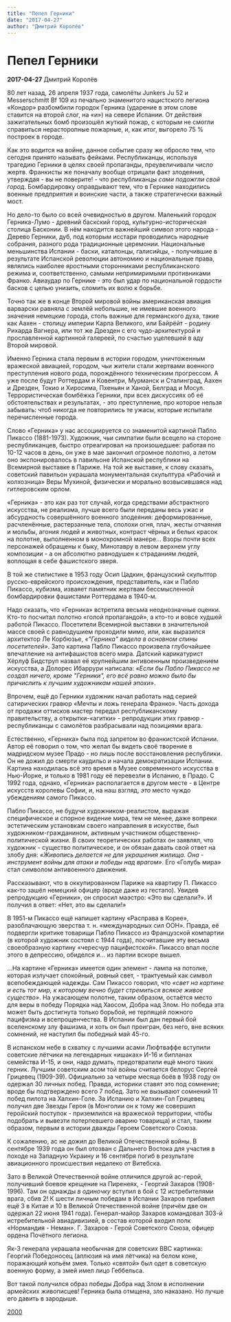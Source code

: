 ```yaml
---
title: "Пепел Герники"
date: "2017-04-27"
author: "Дмитрий Королёв"
---
```


# Пепел Герники

**2017-04-27** Дмитрий Королёв

80 лет назад, 26 апреля 1937 года, самолёты Junkers Ju 52 и Messerschmitt Bf 109 из печально знаменитого нацистского легиона «Кондор» разбомбили городок Герника (ударение в этом слове ставится на второй слог, на «и») на севере Испании. От действия зажигательных бомб произошёл жуткий пожар, с которым не смогли справиться нерасторопные пожарные, и, как итог, выгорело 75 % построек в городе.

Как это водится на войне, данное событие сразу же обросло тем, что сегодня принято называть фейками. Республиканцы, используя трагедию Герники в целях своей пропаганды, преувеличивали число жертв. Франкисты же поначалу вообще отрицали факт злодеяния, утверждая - вы не поверите! - что республиканцы *сами подожгли свой город*. Бомбардировку оправдывают тем, что в Гернике находились военные предприятия и воинские части, а также стратегически важный мост.

Но дело-то было со всей очевидностью в другом. Маленький городок Герника-Лумо - древний баскский город, культурно-историческая столица Басконии. В нём находится важнейший символ этого народа - Дерево Герники, дуб, под которым исстари проводились народные собрания, разного рода традиционные церемонии. Национальные меньшинства Испании - баски, каталонцы, галисийцы, - получившие в результате Испанской революции автономию и национальные права, являлись наиболее яростными сторонниками республиканского режима и, соответственно, самыми непримиримыми противниками Франко. Авиаудар по Гернике - это был удар по национальной гордости басков с целью унизить, сломить их волю к борьбе.

Точно так же в конце Второй мировой войны американская авиация варварски равняла с землёй небольшие, не имевшие военного значения немецкие города, столь важные для германского духа, такие как Аахен - столицу империи Карла Великого, или Байрёйт - родину Рихарда Вагнера, или тот же Дрезден с его чудо-архитектурой и прославленной картинной галереей, по счастью уцелевшей в аду Второй мировой.

Именно Герника стала первым в истории городом, уничтоженным вражеской авиацией, городом, чьи жители стали жертвами военного преступления нового рода, порождённого техническим прогрессом. А уже после будут Роттердам и Ковентри, Мурманск и Сталинград, Аахен и Дрезден, Токио и Хиросима, Пхеньян и Ханой, Белград и Мосул. Террористическая бомбёжка Герники, при всех дискуссиях об её обстоятельствах и результатах, - это преступление, про которое нельзя забывать: чтоб никогда не повторились те ужасы, которые испытали перечисленные города.

Слово «Герника» у нас ассоциируется со знаменитой картиной Пабло Пикассо (1881-1973). Художник, чьи симпатии были всецело на стороне республиканцев, быстро отреагировал на произошедшее: работая по 10-12 часов в день, он уже в мае закончил огромное полотно, а летом оно экспонировалось в павильоне Испанской республики на Всемирной выставке в Париже. На той же выставке, к слову сказать, советский павильон украшала монументальная скульптура «Рабочий и колхозница» Веры Мухиной, физически и морально возвысившаяся над гитлеровским орлом.

«Герника» - это как раз тот случай, когда средствами абстрактного искусства, не реализма, лучше всего были переданы весь ужас и абсурдность совершённого военного злодеяния: деформированные, расчленённые, растерзанные тела, сполохи огня, плач, жесты отчаяния и мольбы, агония людей и животных, контраст чёрных и белых красок на полотне, выполненном в монохромной манере... Взоры почти всех персонажей обращены к быку, Минотавру в левом верхнем углу композиции - а он абсолютно равнодушен к страданиям людей, воплощая в себе фашистского зверя.

В той же стилистике в 1953 году Осип Цадкин, французский скульптор русско-еврейского происхождения, представитель, как и Пабло Пикассо, кубизма, изваяет памятник жертвам бессмысленной бомбардировки фашистами Роттердама в 1940-м.

Надо сказать, что «Герника» встретила весьма неоднозначные оценки. Кто-то посчитал полотно «голой пропагандой», а кто-то и вовсе худшей работой Пикассо. Посетители Всемирной выставки в значительной массе своей с равнодушием проходили мимо, или, как выразился архитектор Ле Корбюзье, *«"Герника" видела в основном спины посетителей»*. Зато картина Пабло Пикассо произвела глубочайшее впечатление на антифашистов всего мира. Датский карикатурист Хёрлуф Бидструп назвал её крупнейшим антивоенным произведением искусства, а Долорес Ибаррури написала: *«Если бы Пабло Пикассо не создал ничего, кроме "Герники", его всё равно можно было бы причислить к лучшим художникам нашей эпохи»*.

Впрочем, ещё до Герники художник начал работать над серией сатирических гравюр «Мечты и ложь генерала Франко». Часть дохода от продажи оттисков мастер передал республиканскому правительству, а открытки-«агитки» - репродукции этих гравюр - республиканцы с самолётов разбрасывали над позициями врага.

Естественно, «Герника» была под запретом во франкистской Испании. Автор её говорил о том, что желал бы видеть своё творение в мадридском музее Прадо - но лишь после восстановления республики. Он не дожил до смерти каудильо и начала демократизации Испании. Картина находилась всё это время в Музее современного искусства в Нью-Йорке, и только в 1981 году её перевезли в Испанию, в Прадо. С 1992 года, однако, «Герника» располагается в другом месте - в Центре искусств королевы Софии, и, на наш взгляд, *это* место чуждо убеждениям самого Пикассо.

Пабло Пикассо, не будучи художником-реалистом, выражая специфическое и спорное видение мира, тем не менее, даже вопреки эстетическим установкам своего направления в искусстве, был художником-гражданином, активным участником общественно-политической жизни. В своих теоретических работах он заявлял, что художник - существо политическое, и он обязан давать свой ответ на злобу дня: *«Живопись делается не для украшения жилища. Она - инструмент войны для атаки и победы над врагом»*. Его «Голубь мира» стал символом антивоенного движения.

Рассказывают, что в оккупированном Париже на квартиру П. Пикассо как-то зашёл немецкий офицер (вроде даже из гестапо). Увидев репродукцию «Герники», он спросил маэстро: «Это вы сделали?». И получил в ответ: «Нет, это вы сделали!»

В 1951-м Пикассо ещё напишет картину «Расправа в Корее», разоблачающую зверства т. н. «международных сил ООН». Правда, её подвергли критике товарищи Пабло Пикассо из Французской компартии (в которой художник состоял с 1944 года), посчитавшие эту весьма своеобразную картину «чересчур пацифистской». Пикассо впал после этого в депрессию, обиделся и... из партии вскоре вышел.

...На картине «Герника» имеется один элемент - лампа на потолке, которая излучает спокойный, ровный свет, - трактуемый как символ всепобеждающей надежды. Сам Пикассо говорил, что *«свет на картине и есть тот мир, к которому вечно будет стремиться всякое живое существо»*. На ужасающем полотне, таким образом, остаётся место для веры в победу Порядка над Хаосом, Добра над Злом. Но победа эта может быть достигнута только борьбой, не терпящей ложного пацифизма и всепрощенчества. В Испании был дан первый бой вселенскому злу фашизма, и хоть он был проигран, без него, вне всяких сомнений, не наступил бы победный май 45-го.

В испанском небе в схватку с лучшими асами Люфтваффе вступили советские лётчики на легендарных «ишаках» И-16 и бипланах семейства И-15, и они, надо думать, предотвратили ещё много таких герник. Лучшим советским асом той войны считается белорус Сергей Грицевец (1909-39). Официально за четыре месяца боёв в 1938 году он одержал 30 личных побед. Правда, историки ставят это под сомнение; вроде бы подтверждено всего 7 побед. Зато не вызывают сомнений 11 побед пилота на Халхин-Голе. За Испанию и Халхин-Гол Грицевец получил две Звезды Героя (в Монголии он к тому же совершил геройский поступок - приземлился на вражеской территории, чтобы подобрать и вывезти потерпевшего аварию товарища) и стал, таким образом, первым в истории дважды Героем Советского Союза.

К сожалению, ас не дожил до Великой Отечественной войны. В сентябре 1939 года он был отозван с Дальнего Востока для участия в походе на Западную Украину и 16 сентября погиб в результате авиационного происшествия недалеко от Витебска.

Зато в Великой Отечественной войне отличился другой ас-герой, получивший боевое крещение на Пиренеях, - Георгий Захаров (1908-1996). Там он однажды *в одиночку* вступил в бой с 12 истребителями врага, сбив 2! К шести личным победам в Испании Захаров прибавил ещё 3 в Китае и 10 в Великой Отечественной войне (причём две он одержал 22 июня 1941 года). Генерал-майор Захаров командовал 303-й истребительной авиадивизией, в состав которой входил полк «Нормандия - Неман». Г. Захаров - Герой Советского Союза, офицер ордена Почётного легиона.

Як-3 генерала украшала необычная для советских ВВС картинка: Георгий Победоносец (аллюзия на имя лётчика) на белом коне, поражающий копьём змея. Только «святой» был одет в советскую военную форму, а змей имел лицо Геббельса.

Вот такой получился образ победы Добра над Злом в исполнении армейских живописцев! Герника была отмщена, зло наказано. Но лучше его давить в зародыше.

[2000](http://www.2000.ua/v-nomere/aspekty/istorija/pepel-gerniki.htm)